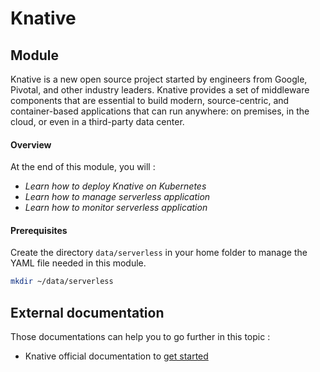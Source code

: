 # Knative

## Module

Knative is a new open source project started by engineers from Google, Pivotal, and other industry leaders. Knative provides a set of middleware components that are essential to build modern, source-centric, and container-based applications that can run anywhere: on premises, in the cloud, or even in a third-party data center.

#### Overview

At the end of this module, you will :

* _Learn how to deploy Knative on Kubernetes_
* _Learn how to manage serverless application_ 
* _Learn how to monitor serverless application_

#### Prerequisites

Create the directory `data/serverless` in your home folder to manage the YAML file needed in this module.

```bash
mkdir ~/data/serverless
```

## External documentation

Those documentations can help you to go further in this topic :

* Knative official documentation to [get started](https://www.knative.dev/docs/)

